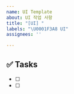 ```yaml
---
name: UI Template
about: UI 작업 사항
title: "[UI] "
labels: "\U0001F3A8 UI"
assignees: ''

---
```


## ✅ Tasks
- [ ] 
- [ ]
